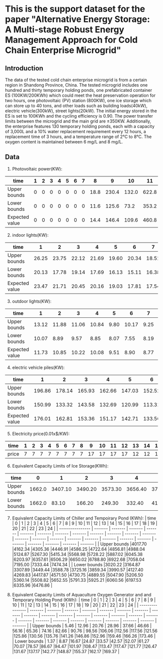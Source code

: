 # This is the support dataset for the paper "Alternative Energy Storage: A Multi-stage Robust Energy Management Approach for Cold Chain Enterprise Microgrid"
## Introduction
The data of the tested cold chain enterprise microgrid is from a certain region in Shandong Province, China. The tested microgrid includes one hundred and thirty temporary holding ponds, one prefabricated container ES (100KW/200KWh) which could meet the heat preservation operation for two hours, one photovoltaic (PV) station (800KW), one ice storage which can store up to 40 tons, and other loads such as building loads(40kW), electric vehicle(300kW), street lights(20kW). The initial energy stored in the ES is set to 100KWh and the cycling efficiency is 0.90. The power transfer limits between the microgrid and the main grid are ±350KW. Additionally, the enterprise features 130 temporary holding ponds, each with a capacity of 3,000L and a 10% water replacement requirement every 12 hours, a replacement time of 3 hours, and a temperature range of 2°C to 8°C. The oxygen content is maintained between 6 mg/L and 8 mg/L. 
## Data
1. Photovoltaic power(KW):

| time     | 1 | 2 | 3 | 4 | 5 | 6 | 7 | 8 | 9  | 10 | 11 | 12 | 13 | 14  | 15  | 16  | 17 | 18 | 19 | 20 | 21 | 22 | 23 | 24 |
   | ---------------- | --- | --- | --- | --- | --- | --- | --- | --- | ---- | ---- | ---- | ---- | ---- | ----- | ----- | ----- | ---- | ---- | ---- | ---- | ---- | ---- | ---- | ---- |
   | Upper bounds | 0 | 0 | 0 | 0 | 0 | 0 | 0 | 18.8 | 230.4 | 132.0 | 622.8  | 356.8  | 435.2  | 565.2  | 706.0  | 789.6  | 134.4| 34.4 | 0  | 0  | 0  | 0  | 0  | 0  |
   | Lower bounds | 0 | 0 | 0 | 0 | 0 | 0 | 0 | 11.6 | 125.6 | 73.2  | 353.2  | 245.2  | 190.0  | 434.0  | 377.6  | 388.4  | 74.4 | 16.8 | 0  | 0  | 0  | 0  | 0  | 0  |
   | Expected value | 0 | 0 | 0 | 0 | 0 | 0 | 0 | 14.4 | 146.4 | 109.6 | 460.8  | 314.4  | 300.0  | 490.4  | 541.6  | 556.0  | 87.6 | 21.6 | 0  | 0  | 0  | 0  | 0  | 0  |


2.  indoor lights(KW):

| time        | 1     | 2     | 3     | 4     | 5     | 6     | 7     | 8     | 9     | 10    | 11    | 12    | 13    | 14    | 15    | 16    | 17    | 18    | 19    | 20    | 21    | 22    | 23    | 24    |
   | ---------------- | ------- | ------- | ------- | ------- | ------- | ------- | ------- | ------- | ------- | ------- | ------- | ------- | ------- | ------- | ------- | ------- | ------- | ------- | ------- | ------- | ------- | ------- | ------- | ------- |
   | Upper bounds | 26.25 | 23.75 | 22.12 | 21.69 | 19.60 | 20.34 | 18.51 | 9.82  | 10.80 | 12.78 | 12.83 | 15.73 | 16.43 | 14.71 | 13.32 | 11.71 | 11.31 | 14.55 | 27.79 | 38.06 | 34.48 | 32.47 | 26.48 | 22.34 |
   | Lower bounds | 20.13 | 17.78 | 19.14 | 17.69 | 16.13 | 15.11 | 16.38 | 7.60  | 9.17  | 8.92  | 10.28 | 10.47 | 12.40 | 10.87 | 10.74 | 10.32 | 8.50  | 9.86  | 22.28 | 29.33 | 23.64 | 21.32 | 22.44 | 17.11 |
   | Expected value | 23.47 | 21.71 | 20.45 | 20.16 | 19.03 | 17.81 | 17.54 | 8.75  | 10.38 | 11.13 | 12.04 | 13.48 | 13.96 | 12.38 | 11.97 | 11.47 | 10.71 | 11.85 | 26.75 | 32.90 | 30.24 | 25.92 | 25.97 | 20.19 |

3.  outdoor lights(KW):

| time           | 1     | 2     | 3     | 4     | 5     | 6     | 7     | 8     | 9     | 10    | 11    | 12    | 13    | 14    | 15    | 16    | 17    | 18    | 19    | 20    | 21    | 22    | 23    | 24    |
   | ---------------- | ------- | ------- | ------- | ------- | ------- | ------- | ------- | ------- | ------- | ------- | ------- | ------- | ------- | ------- | ------- | ------- | ------- | ------- | ------- | ------- | ------- | ------- | ------- | ------- |
   | Upper bounds | 13.12 | 11.88 | 11.06 | 10.84 | 9.80  | 10.17 | 9.25  | 0 | 0 | 0  | 0  | 0  | 0  | 0  | 0  | 0  | 0  | 0  | 13.90 | 19.03 | 17.24 | 16.23 | 13.24 | 11.17 |
   | Lower bounds | 10.07 | 8.89  | 9.57  | 8.85  | 8.07  | 7.55  | 8.19  | 0 | 0 | 0  | 0  | 0  | 0  | 0  | 0  | 0  | 0  | 0  | 11.14 | 14.66 | 11.82 | 10.66 | 11.22 | 8.56  |
   | Expected value | 11.73 | 10.85 | 10.22 | 10.08 | 9.51  | 8.90  | 8.77  | 0 | 0 | 0  | 0  | 0  | 0  | 0  | 0  | 0  | 0  | 0  | 13.38 | 16.45 | 15.12 | 12.96 | 12.98 | 10.10 |

4.  electric vehicle piles(KW):

| time           | 1     | 2     | 3     | 4     | 5     | 6     | 7     | 8     | 9     | 10    | 11    | 12    | 13    | 14    | 15    | 16    | 17    | 18    | 19    | 20    | 21    | 22    | 23    | 24    |
   | ---------------- | ------- | ------- | ------- | ------- | ------- | ------- | ------- | ------- | ------- | ------- | ------- | ------- | ------- | ------- | ------- | ------- | ------- | ------- | ------- | ------- | ------- | ------- | ------- | ------- |
   | Upper bounds | 196.86 | 178.14 | 165.93 | 162.66 | 147.03 | 152.52 | 138.81 | 147.24 | 161.97 | 191.76 | 192.45 | 235.95 | 246.48 | 250.62 | 285.48 | 258.60 | 243.51 | 218.31 | 208.44 | 199.77 | 198.63 | 175.68 | 169.71 | 167.55 |
   | Lower bounds | 150.99 | 133.32 | 143.58 | 132.69 | 120.99 | 113.31 | 122.82 | 114.03 | 137.55 | 133.86 | 154.17 | 157.08 | 186.03 | 193.08 | 219.96 | 177.30 | 159.90 | 147.93 | 167.07 | 161.04 | 168.27 | 154.77 | 127.47 | 128.34 |
   | Expected value | 176.01 | 162.81 | 153.36 | 151.17 | 142.71 | 133.56 | 131.55 | 131.19 | 155.73 | 167.01 | 180.57 | 202.14 | 209.40 | 215.67 | 246.75 | 226.80 | 194.37 | 179.55 | 172.11 | 179.55 | 185.76 | 172.11 | 160.71 | 151.44 |

5. Electricity price(0.01x$/KW):

| time  | 1 | 2 | 3 | 4 | 5 | 6 | 7 | 8 | 9  | 10 | 11 | 12 | 13 | 14 | 15 | 16 | 17 | 18 | 19 | 20 | 21 | 22 | 23 | 24 |
   | ------- | --- | --- | --- | --- | --- | --- | --- | --- | ---- | ---- | ---- | ---- | ---- | ---- | ---- | ---- | ---- | ---- | ---- | ---- | ---- | ---- | ---- | ---- |
   | price | 7 | 7 | 7 | 7 | 7 | 7 | 7 | 7 | 17 | 17 | 17 | 17 | 12 | 12 | 12 | 12 | 12 | 17 | 17 | 17 | 17 | 17 | 12 | 12 |

6. Equivalent Capacity Limits of Ice Storage(KWh):

| time    | 0  | 1 | 2 | 3 | 4 | 5 | 6  | 7  | 8  | 9  | 10 | 11 | 12 | 13 | 14 | 15 | 16 | 17 | 18 | 19 | 20 | 21 | 22 | 23 | 24 |
   | ---------------- | ------- | ------- | ------- | ------- | ------- | ------- | ------- | ------- | ------- | ------- | ------- | ------- | ------- | ------- | ------- | ------- | ------- | ------- | ------- | ------- | ------- | ------- | ------- | ------- | ------- |
   | Upper bounds |1662.0 |3407.10 |3490.20 |3573.30 |3656.40 |3739.50 |3822.60 |3905.70 |3955.56  |4005.42  |4055.28  |4105.14  |4155.00  |4204.86  |4254.72  |4304.58  |4354.44  |4404.30  |4454.16  |4537.26  |4620.36  |4703.46  |4786.56  |4869.66  |4952.76  |
   | Lower bounds |1662.0 |  83.10 | 166.20 | 249.30 | 332.40 | 415.50 | 498.60 | 581.70 | 631.56  | 681.42  | 731.28  | 781.14  | 831.00  | 880.86  | 930.72  | 980.58  |1030.44  |1080.30  |1130.16  |1213.26  |1296.36  |1379.46  |1462.56  |1545.66  |1628.76  |

7. Equivalent Capacity Limits of Chiller and Tempoirary Pond (KWh):
| time   | 0 | 1  | 2  | 3  | 4  | 5  | 6  | 7  | 8  | 9  | 10 | 11 | 12 | 13 | 14 | 15 | 16 | 17 | 18 | 19 | 20 | 21 | 22 | 23 | 24 |
   | ---------------- | ------- | ------- | ------- | ------- | ------- | ------- | ------- | ------- | ------- | ------- | ------- | ------- | ------- | ------- | ------- | ------- | ------- | ------- | ------- | ------- | ------- | ------- | ------- | ------- | ------- |
   | Upper bounds |4017.70  |4162.34  |4305.36  |4446.91  |4586.25  |4722.64  |4856.81  |4988.04  |5124.87  |5267.30  |5415.34  |5568.98  |5728.22  |5887.02  |6045.38  |6203.97  |6357.61  |6506.29  |6650.02  |6788.80  |6922.68  |7058.04  |7195.00  |7333.44  |7474.34  |
   | Lower bounds |3020.22  |3164.87  |3307.89  |3449.44  |3588.78  |3725.16  |3859.34  |3990.57  |4127.40  |4269.83  |4417.87  |4571.50  |4730.75  |4889.55  |5047.90  |5206.50  |5360.14  |5508.82  |5652.55  |5791.33  |5925.21  |6060.56  |6197.53  |6335.96  |6476.86  |

8. Equivalent Capacity Limits of Aquaculture Oxygen Generator and  and Temporary Holding Pond (KWh):
| time  | 0 | 1  | 2  | 3  | 4  | 5  | 6  | 7  | 8  | 9  | 10 | 11 | 12 | 13 | 14 | 15 | 16 | 17 | 18 | 19 | 20 | 21 | 22 | 23 | 24 |
   | ---------------- | ------- | ------- | ------- | ------- | ------- | ------- | ------- | ------- | ------- | ------- | ------- | ------- | ------- | ------- | ------- | ------- | ------- | ------- | ------- | ------- | ------- | ------- | ------- | ------- | ------- |
   | Upper bounds | 5.46  | 12.96 | 20.76 | 28.96 | 37.66 | 46.66 | 56.16 | 65.36 | 74.16 | 82.66 | 90.76 | 98.56 |106.06 |112.56 |117.56 |121.56 |125.86 |130.56 |135.76 |141.26 |146.86 |152.96 |159.46 |166.26 |173.46 |
   | Lower bounds | 1.37  | 8.87  |16.67  |24.87  |33.57  |42.57  |52.07  |61.27  |70.07  |78.57  |86.67  |94.47  |101.97 |108.47 |113.47 |117.47 |121.77 |126.47 |131.67 |137.17 |142.77 |148.87 |155.37 |162.17 |169.37 |
